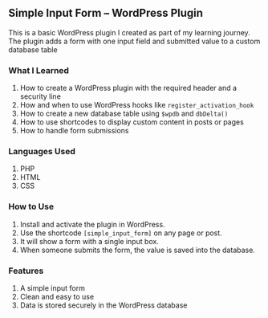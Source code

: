 ## Simple Input Form – WordPress Plugin

This is a basic WordPress plugin I created as part of my learning journey. The plugin adds a form with one input field and submitted value to a custom database table

### What I Learned

1. How to create a WordPress plugin with the required header and a security line
2. How and when to use WordPress hooks like `register_activation_hook`
3. How to create a new database table using `$wpdb` and `dbDelta()`
4. How to use shortcodes to display custom content in posts or pages
5. How to handle form submissions

### Languages Used

1. PHP 
2. HTML 
3. CSS 

### How to Use

1. Install and activate the plugin in WordPress.
2. Use the shortcode `[simple_input_form]` on any page or post.
3. It will show a form with a single input box.
4. When someone submits the form, the value is saved into the database.

### Features

1. A simple input form
2. Clean and easy to use
3. Data is stored securely in the WordPress database
